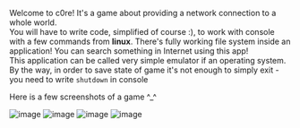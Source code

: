 
Welcome to c0re! It's a game about providing a network connection to a whole world.\
You will have to write code, simplified of course :), to work with console with a few commands from **linux**. There's fully working file system inside an application! You can search something in Internet using this app!\
This application can be called very simple emulator if an operating system.\
By the way, in order to save state of game it's not enough to simply exit - you need to write `shutdown` in console

Here is a few screenshots of a game ^_^

![image](https://user-images.githubusercontent.com/76962395/114260663-0379c200-99df-11eb-9742-d4d1c594b44c.png)
![image](https://user-images.githubusercontent.com/76962395/114260501-e7295580-99dd-11eb-8125-743aea2c0de0.png)
![image](https://user-images.githubusercontent.com/76962395/114260583-88b0a700-99de-11eb-95ff-967ae967389a.png)
![image](https://user-images.githubusercontent.com/76962395/114260607-b269ce00-99de-11eb-842c-a2cd212d5f7e.png)
